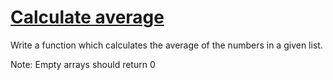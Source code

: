 # [Calculate average](https://www.codewars.com/kata/57a2013acf1fa5bfc4000921)
Write a function which calculates the average of the numbers in a given list.

Note: Empty arrays should return 0
